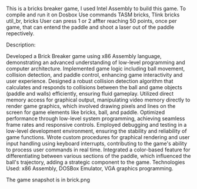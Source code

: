 This is a bricks breaker game, I used Intel Assembly to build this game. To compile and run it on Dosbox
Use commands TASM bricks,
              Tlink bricks util_br,
              bricks
User can press 1 or 2 affter reaching 50 points, once per game, that can entend the paddle and shoot a laser out of the paddle repectively.

Description:

Developed a Brick Breaker game using x86 Assembly language, demonstrating an advanced understanding of low-level programming and computer architecture.
Implemented game logic including ball movement, collision detection, and paddle control, enhancing game interactivity and user experience.
Designed a robust collision detection algorithm that calculates and responds to collisions between the ball and game objects (paddle and walls) efficiently, ensuring fluid gameplay.
Utilized direct memory access for graphical output, manipulating video memory directly to render game graphics, which involved drawing pixels and lines on the screen for game elements like bricks, ball, and paddle.
Optimized performance through low-level system programming, achieving seamless frame rates and responsive controls.
Employed debugging and testing in a low-level development environment, ensuring the stability and reliability of game functions.
Wrote custom procedures for graphical rendering and user input handling using keyboard interrupts, contributing to the game's ability to process user commands in real time.
Integrated a color-based feature for differentiating between various sections of the paddle, which influenced the ball's trajectory, adding a strategic component to the game.
Technologies Used: x86 Assembly, DOSBox Emulator, VGA graphics programming.


The game snapshot is in brick.png
